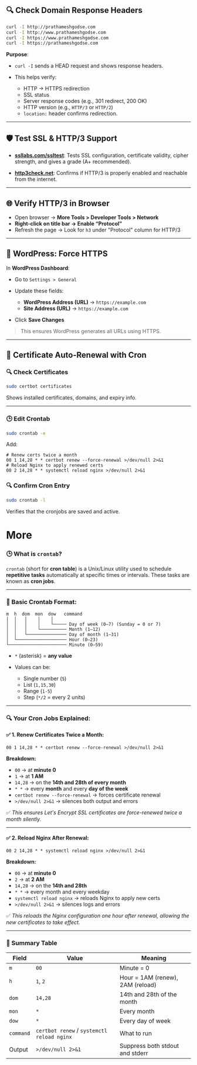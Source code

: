 ## 🔍 Check Domain Response Headers

```bash
curl -I http://prathameshgodse.com
curl -I http://www.prathameshgodse.com
curl -I https://www.prathameshgodse.com
curl -I https://prathameshgodse.com
```

**Purpose**:

* `curl -I` sends a HEAD request and shows response headers.
* This helps verify:

  * HTTP → HTTPS redirection
  * SSL status
  * Server response codes (e.g., 301 redirect, 200 OK)
  * HTTP version (e.g., `HTTP/3` or `HTTP/2`)
  * `location:` header confirms redirection.

---

## 🛡️ Test SSL & HTTP/3 Support

* **[ssllabs.com/ssltest](https://www.ssllabs.com/ssltest/)**:
  Tests SSL configuration, certificate validity, cipher strength, and gives a grade (A+ recommended).

* **[http3check.net](https://http3check.net/)**:
  Confirms if HTTP/3 is properly enabled and reachable from the internet.

---

## 🌐 Verify HTTP/3 in Browser

* Open browser → **More Tools > Developer Tools > Network**
* **Right-click on title bar → Enable “Protocol”**
* Refresh the page → Look for `h3` under "Protocol" column for HTTP/3

---

## 🔧 WordPress: Force HTTPS

In **WordPress Dashboard**:

* Go to `Settings > General`
* Update these fields:

  * **WordPress Address (URL)** → `https://example.com`
  * **Site Address (URL)** → `https://example.com`
* Click **Save Changes**

> This ensures WordPress generates all URLs using HTTPS.

---

## 🔁 Certificate Auto-Renewal with Cron

### 🔍 Check Certificates

```bash
sudo certbot certificates
```

Shows installed certificates, domains, and expiry info.

---

### 🕒 Edit Crontab

```bash
sudo crontab -e
```

Add:

```cron
# Renew certs twice a month
00 1 14,28 * * certbot renew --force-renewal >/dev/null 2>&1
# Reload Nginx to apply renewed certs
00 2 14,28 * * systemctl reload nginx >/dev/null 2>&1
```

### 🔍 Confirm Cron Entry

```bash
sudo crontab -l
```

Verifies that the cronjobs are saved and active.

# More

### 🕒 What is `crontab`?

`crontab` (short for **cron table**) is a Unix/Linux utility used to schedule **repetitive tasks** automatically at specific times or intervals.
These tasks are known as **cron jobs**.

---

### 🧠 Basic Crontab Format:

```
m  h  dom  mon  dow   command
│  │   │    │    │
│  │   │    │    └───── Day of week (0–7) (Sunday = 0 or 7)
│  │   │    └────────── Month (1–12)
│  │   └─────────────── Day of month (1–31)
│  └─────────────────── Hour (0–23)
└────────────────────── Minute (0–59)
```

* `*` (asterisk) = **any value**
* Values can be:

  * Single number (`5`)
  * List (`1,15,30`)
  * Range (`1-5`)
  * Step (`*/2` = every 2 units)

---

### 🔍 Your Cron Jobs Explained:

#### ✅ 1. Renew Certificates Twice a Month:

```cron
00 1 14,28 * * certbot renew --force-renewal >/dev/null 2>&1
```

**Breakdown:**

* `00` → at **minute 0**
* `1` → at **1 AM**
* `14,28` → on the **14th and 28th of every month**
* `* *` → every **month** and every **day of the week**
* `certbot renew --force-renewal` → forces certificate renewal
* `>/dev/null 2>&1` → silences both output and errors

✅ *This ensures Let's Encrypt SSL certificates are force-renewed twice a month silently.*

---

#### ✅ 2. Reload Nginx After Renewal:

```cron
00 2 14,28 * * systemctl reload nginx >/dev/null 2>&1
```

**Breakdown:**

* `00` → at **minute 0**
* `2` → at **2 AM**
* `14,28` → on the **14th and 28th**
* `* *` → every month and every weekday
* `systemctl reload nginx` → reloads Nginx to apply new certs
* `>/dev/null 2>&1` → silences logs and errors

✅ *This reloads the Nginx configuration one hour after renewal, allowing the new certificates to take effect.*

---

### 🎯 Summary Table

| Field     | Value                                      | Meaning                          |
| --------- | ------------------------------------------ | -------------------------------- |
| `m`       | `00`                                       | Minute = 0                       |
| `h`       | `1`, `2`                                   | Hour = 1AM (renew), 2AM (reload) |
| `dom`     | `14,28`                                    | 14th and 28th of the month       |
| `mon`     | `*`                                        | Every month                      |
| `dow`     | `*`                                        | Every day of week                |
| `command` | `certbot renew` / `systemctl reload nginx` | What to run                      |
| Output    | `>/dev/null 2>&1`                          | Suppress both stdout and stderr  |
